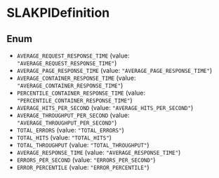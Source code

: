 # SLAKPIDefinition

## Enum

* `AVERAGE_REQUEST_RESPONSE_TIME` (value: `"AVERAGE_REQUEST_RESPONSE_TIME"`)
* `AVERAGE_PAGE_RESPONSE_TIME` (value: `"AVERAGE_PAGE_RESPONSE_TIME"`)
* `AVERAGE_CONTAINER_RESPONSE_TIME` (value: `"AVERAGE_CONTAINER_RESPONSE_TIME"`)
* `PERCENTILE_CONTAINER_RESPONSE_TIME` (value: `"PERCENTILE_CONTAINER_RESPONSE_TIME"`)
* `AVERAGE_HITS_PER_SECOND` (value: `"AVERAGE_HITS_PER_SECOND"`)
* `AVERAGE_THROUGHPUT_PER_SECOND` (value: `"AVERAGE_THROUGHPUT_PER_SECOND"`)
* `TOTAL_ERRORS` (value: `"TOTAL_ERRORS"`)
* `TOTAL_HITS` (value: `"TOTAL_HITS"`)
* `TOTAL_THROUGHPUT` (value: `"TOTAL_THROUGHPUT"`)
* `AVERAGE_RESPONSE_TIME` (value: `"AVERAGE_RESPONSE_TIME"`)
* `ERRORS_PER_SECOND` (value: `"ERRORS_PER_SECOND"`)
* `ERROR_PERCENTILE` (value: `"ERROR_PERCENTILE"`)
